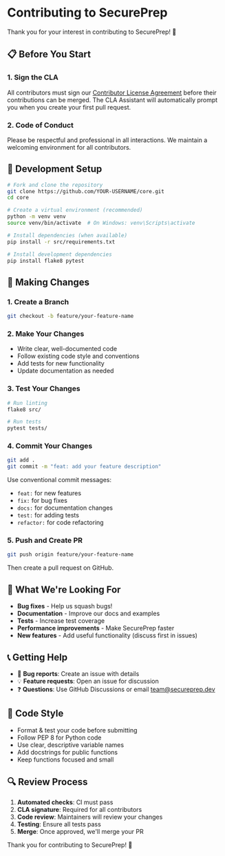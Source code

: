 # Contributing to SecurePrep

Thank you for your interest in contributing to SecurePrep! 🎉

## 📋 Before You Start

### 1. Sign the CLA
All contributors must sign our [Contributor License Agreement](CLA.md) before their contributions can be merged. The CLA Assistant will automatically prompt you when you create your first pull request.

### 2. Code of Conduct
Please be respectful and professional in all interactions. We maintain a welcoming environment for all contributors.

## 🔧 Development Setup

```bash
# Fork and clone the repository
git clone https://github.com/YOUR-USERNAME/core.git
cd core

# Create a virtual environment (recommended)
python -m venv venv
source venv/bin/activate  # On Windows: venv\Scripts\activate

# Install dependencies (when available)
pip install -r src/requirements.txt

# Install development dependencies
pip install flake8 pytest
```

## 🚀 Making Changes

### 1. Create a Branch
```bash
git checkout -b feature/your-feature-name
```

### 2. Make Your Changes
- Write clear, well-documented code
- Follow existing code style and conventions
- Add tests for new functionality
- Update documentation as needed

### 3. Test Your Changes
```bash
# Run linting
flake8 src/

# Run tests
pytest tests/
```

### 4. Commit Your Changes
```bash
git add .
git commit -m "feat: add your feature description"
```

Use conventional commit messages:
- `feat:` for new features
- `fix:` for bug fixes
- `docs:` for documentation changes
- `test:` for adding tests
- `refactor:` for code refactoring

### 5. Push and Create PR
```bash
git push origin feature/your-feature-name
```

Then create a pull request on GitHub.

## 🎯 What We're Looking For

- **Bug fixes** - Help us squash bugs!
- **Documentation** - Improve our docs and examples
- **Tests** - Increase test coverage
- **Performance improvements** - Make SecurePrep faster
- **New features** - Add useful functionality (discuss first in issues)

## 📞 Getting Help

- 🐛 **Bug reports**: Create an issue with details
- 💡 **Feature requests**: Open an issue for discussion
- ❓ **Questions**: Use GitHub Discussions or email team@secureprep.dev

## 📝 Code Style

- Format & test your code before submitting
- Follow PEP 8 for Python code
- Use clear, descriptive variable names
- Add docstrings for public functions
- Keep functions focused and small

## 🔍 Review Process

1. **Automated checks**: CI must pass
2. **CLA signature**: Required for all contributors
3. **Code review**: Maintainers will review your changes
4. **Testing**: Ensure all tests pass
5. **Merge**: Once approved, we'll merge your PR

Thank you for contributing to SecurePrep! 🙏
